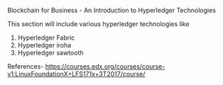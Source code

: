 Blockchain for Business - An Introduction to Hyperledger Technologies


This section will include various hyperledger technologies like
1. Hyperledger Fabric
2. Hyperledger iroha
3. Hyperledger sawtooth




References-
https://courses.edx.org/courses/course-v1:LinuxFoundationX+LFS171x+3T2017/course/

